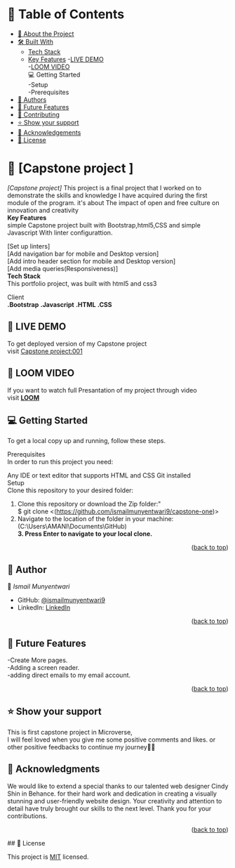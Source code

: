 <a name="readme-top"></a>

# 📗 Table of Contents

- [📖 About the Project](#about-project)<br>
- [🛠 Built With](#built-with)
    - [Tech Stack](#tech-stack)
    - [Key Features](#key-features)
-[LIVE DEMO](#live-demo)<br>
-[LOOM VIDEO](#loom-video)<br>
💻 Getting Started<br>
-Setup<br>
-Prerequisites<br>
- [👥 Authors](#authors)<br>
- [🔭 Future Features](#future-features)
- [🤝 Contributing](#contributing)
- [⭐️ Show your support](#support)
- [🙏 Acknowledgements](#acknowledgements)
- [📝 License](#license)

# 📖 [Capstone project ] <a name="about-project"></a>


*[Capstone project]* This project is a final project that I worked on to demonstrate the skills and knowledge I have acquired during the first module of the program.
it's about The impact of open and free culture on innovation and creativity <br>
**Key Features**<br>
simple Capstone project built with Bootstrap,html5,CSS and simple Javascript With linter configurattion.<br>

[Set up linters]<br>
[Add navigation bar for mobile and Desktop version]<br>
[Add intro header section for mobile and Desktop version]<br>
[Add media queries(Responsiveness)]<br>
**Tech Stack**<br>
This portfolio project, was built with html5 and css3

Client<br>
**.Bootstrap**
**.Javascript**
**.HTML**
**.CSS**
## 🚀 LIVE DEMO  <a name="live-demo"></a>
To get deployed version of my Capstone project<br>
visit <a href="https://ismailmunyentwari9.github.io/My_capstone_project_001/">Capstone project:001</a>

## 🚨 LOOM VIDEO  <a name="loom-video"></a>
If you want to watch full Presantation of my project through video<br>
visit <a href="https://www.loom.com/share/ff70161facb3489aac43f7e3e78d1938">**LOOM**</a>


## 💻 Getting Started<br>
To get a local copy up and running, follow these steps.<br>

Prerequisites<br>
In order to run this project you need:<br>

Any IDE or text editor that supports HTML and CSS
Git installed<br>
Setup<br>
Clone this repository to your desired folder:<br>

1. Clone this repository or download the Zip folder:"<br>
$ git clone <(https://github.com/ismailmunyentwari9/capstone-one)><br>
2. Navigate to the location of the folder in your machine:<br>
(C:\Users\AMANI\Documents\GitHub)<br>
**3. Press Enter to navigate to your local clone.**
<p align="right">(<a href="#readme-top">back to top</a>)</p>

## 👥 Author<a name="authors"></a>


👤 *Ismail Munyentwari*

- GitHub: [@ismailmunyentwari9](https://github.com/ismailmunyentwari9)
- LinkedIn: [LinkedIn](https://www.linkedin.com/in/munyentwari-ismail-754718191/)


<p align="right">(<a href="#readme-top">back to top</a>)</p>


## 🔭 Future Features <a name="future-features"></a>
-Create More pages.  <br>
-Adding a screen reader.  <br>
-adding direct emails to my email account.  <br>

<p align="right">(<a href="#readme-top">back to top</a>)</p>

## ⭐️ Show your support <a name="support"></a>

This is first capstone project in Microverse,<br> I will  feel loved when you  give me some positive comments and likes.
or other positive feedbacks to continue my journey🤩🤩
## 🙏 Acknowledgments <a name="acknowledgements"></a>

We would like to extend a special thanks to our talented web designer  Cindy Shin in Behance. for their hard work and dedication in creating a visually stunning and user-friendly website design. Your creativity and attention to detail have truly brought our skills  to the next level. Thank you for your contributions. 

<p align="right">(<a href="#readme-top">back to top</a>)</p>
## 📝 License <a name="license"></a>

This project is [MIT](./LICENSE) licensed.
<a name="readme-top"></a>

